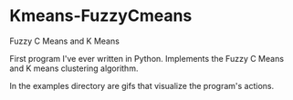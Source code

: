 # Kmeans-FuzzyCmeans
Fuzzy C Means and K Means 

First program I've ever written in Python. Implements the Fuzzy C Means and K means clustering algorithm.

In the examples directory are gifs that visualize the program's actions.
